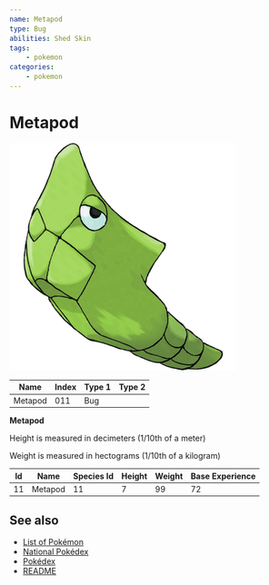 ```yaml
---
name: Metapod
type: Bug
abilities: Shed Skin
tags:
    - pokemon
categories:
    - pokemon
---
```


# Metapod


![Metapod](images/011.png)

| **Name** | **Index** | **Type 1** | **Type 2** |
|----|----|----|----|
| Metapod | 011 | Bug  |  |

**Metapod** 


Height is measured in decimeters (1/10th of a meter)

Weight is measured in hectograms (1/10th of a kilogram)

| **Id** | **Name** | **Species Id** | **Height** | **Weight** | **Base Experience** |
|--------|----------|----------------|------------|------------|---------------------|
| 11 | Metapod | 11 | 7 | 99 | 72 |


## See also

- [List of Pokémon](../pokemon.md)
- [National Pokédex](../national_pokedex.md)
- [Pokédex](../pokedex.md)
- [README](../README.md)
